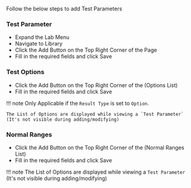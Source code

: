 Follow the below steps to add Test Parameters


### Test Parameter

* Expand the Lab Menu
* Navigate to Library
* Click the Add Button on the Top Right Corner of the Page
* Fill in the required fields and click Save


### Test Options

* Click the Add Button on the Top Right Corner of the (Options List)
* Fill in the required fields and click Save

!!! note
	Only Applicable if the `Result Type` is set to `Option`.   

	The List of Options are displayed while viewing a `Test Parameter` (It's not visible during adding/modifying)


### Normal Ranges

* Click the Add Button on the Top Right Corner of the (Normal Ranges List)
* Fill in the required fields and click Save

!!! note
	The List of Options are displayed while viewing a `Test Parameter` (It's not visible during adding/modifying)